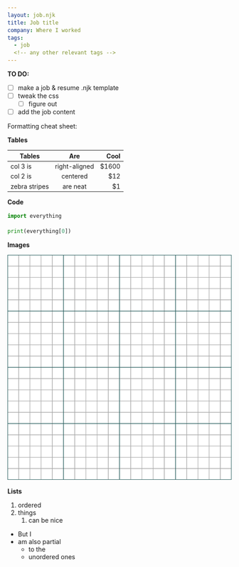 ```yaml
---
layout: job.njk
title: Job title
company: Where I worked
tags:
  - job
  <!-- any other relevant tags -->
---
```


**TO DO:**
- [ ] make a job & resume .njk template
- [ ] tweak the css
    - [ ] figure out
- [ ] add the job content

Formatting cheat sheet:

**Tables**

| Tables        | Are           | Cool  |
| ------------- |:-------------:| -----:|
| col 3 is      | right-aligned | $1600 |
| col 2 is      | centered      |   $12 |
| zebra stripes | are neat      |    $1 |

**Code**

```py
import everything

print(everything[0])
```

**Images**
<!-- Use an absolute path -->
![](/img/Graph-paper.svg)

**Lists**

1. ordered
1. things
    1. can be nice

* But I
* am also partial
    * to the
    * unordered ones
